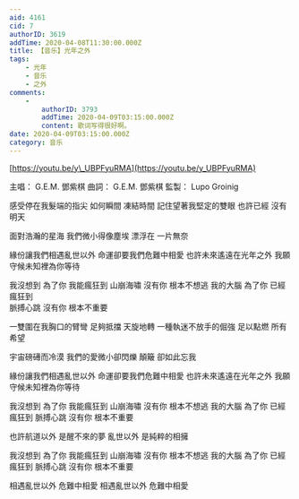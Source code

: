 ```yaml
---
aid: 4161
cid: 7
authorID: 3619
addTime: 2020-04-08T11:30:00.000Z
title: 【音乐】光年之外
tags:
    - 光年
    - 音乐
    - 之外
comments:
    -
        authorID: 3793
        addTime: 2020-04-09T03:15:00.000Z
        content: 歌词写得很好啊。
date: 2020-04-09T03:15:00.000Z
category: 音乐
---
```


[https://youtu.be/y\_UBPFyuRMA](https://youtu.be/y_UBPFyuRMA)

主唱： G.E.M. 鄧紫棋 曲詞： G.E.M. 鄧紫棋 監製： Lupo Groinig

感受停在我髮端的指尖 如何瞬間 凍結時間 記住望著我堅定的雙眼 也許已經 沒有明天

面對浩瀚的星海 我們微小得像塵埃 漂浮在 一片無奈

緣份讓我們相遇亂世以外 命運卻要我們危難中相愛 也許未來遙遠在光年之外 我願守候未知裡為你等待

我沒想到 為了你 我能瘋狂到 山崩海嘯 沒有你 根本不想逃 我的大腦 為了你 已經瘋狂到  
脈搏心跳 沒有你 根本不重要

一雙圍在我胸口的臂彎 足夠抵擋 天旋地轉 一種執迷不放手的倔強 足以點燃 所有希望

宇宙磅礡而冷漠 我們的愛微小卻閃爍 顛簸 卻如此忘我

緣份讓我們相遇亂世以外 命運卻要我們危難中相愛 也許未來遙遠在光年之外 我願守候未知裡為你等待

我沒想到 為了你 我能瘋狂到 山崩海嘯 沒有你 根本不想逃 我的大腦 為了你 已經瘋狂到 脈搏心跳 沒有你 根本不重要

也許航道以外 是醒不來的夢 亂世以外 是純粹的相擁

我沒想到 為了你 我能瘋狂到 山崩海嘯 沒有你 根本不想逃 我的大腦 為了你 已經瘋狂到 脈搏心跳 沒有你 根本不重要

相遇亂世以外 危難中相愛 相遇亂世以外 危難中相愛
